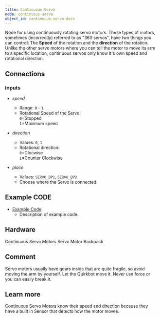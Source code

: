 ```yaml
---
title: Continuous Servo
node: continuous-servo
object_id: continuous-servo-docs
---
```


Node for using continuously rotating servo motors. These types of motors, sometimes (incorrectly) referred to as "360 servos", have two things you can control: The **Speed** of the rotation and the **direction** of the rotation. Unlike the other servo motors where you can tell the motor to move its arm to a specific location, continuous servos only know it's own speed and rotational direction.

## Connections

<div class="node-input-list" markdown="block">

### Inputs

- *speed*
	- Range: `0` - `1`
	- Rotational Speed of the Servo:<br> `0`=Stopped<br> `1`=Maximum speed

- *direction*
	- Values: `0`, `1`
	- Rotational direction:<br> `0`=Clocwise<br> `1`=Counter Clockwise

- *place*
	- Values: `SERVO_BP1`, `SERVO_BP2`
	- Choose where the Servo is connected.
	
</div>


## Example CODE

<div class="node-example-programs" markdown="block">

- [Example Code](http://code.quirkbot.com/program/XXXXXXXXXXXXXXXX "Go to Quirkbot CODE")
	- Description of example code.

</div>

## Hardware
Continuous Servo Motors
Servo Motor Backpack

## Comment
Servo motors usually have gears inside that are quite fragile, so avoid moving the arm by yourself. Let the Quirkbot move it. Never use force or you can easily break it.

## Learn more
Continuous Servo Motors know their speed and direction because they have a built in Sensor that detects how the motor moves.
